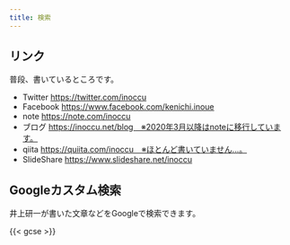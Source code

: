 ```yaml
---
title: 検索
---
```


## リンク

普段、書いているところです。

- Twitter https://twitter.com/inoccu
- Facebook https://www.facebook.com/kenichi.inoue
- note https://note.com/inoccu
- ブログ https://inoccu.net/blog　※2020年3月以降はnoteに移行しています。
- qiita https://quiita.com/inoccu　※ほとんど書いていません…。
- SlideShare https://www.slideshare.net/inoccu

## Googleカスタム検索

井上研一が書いた文章などをGoogleで検索できます。

{{< gcse >}}

